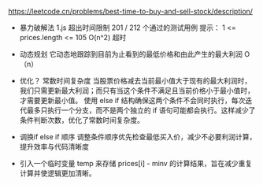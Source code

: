 https://leetcode.cn/problems/best-time-to-buy-and-sell-stock/description/
- 暴力破解法
1.js
超出时间限制
201 / 212 个通过的测试用例
提示：
1 <= prices.length <= 105
O(n^2) 超时

- 动态规划
    它动态地跟踪到目前为止看到的最低价格和由此产生的最大利润
    O（n）
- 优化？
    常数时间复杂度
    当股票价格减去当前最小值大于现有的最大利润时，我们只需更新最大利润；而只有当这个条件不满足且当前价格小于最小值时，才需要更新最小值。
使用 else if 结构确保这两个条件不会同时执行，每次迭代最多只执行一个分支，而不是两个独立的 if 语句可能都会执行。这样减少了条件判断次数，优化了常数时间复杂度。

- 调换if else if 顺序
    调整条件顺序优先检查最低买入价，减少不必要利润计算，提升效率与代码清晰度

- 引入一个临时变量 temp 来存储 prices[i] - minv 的计算结果，旨在减少重复计算并使逻辑更加清晰。